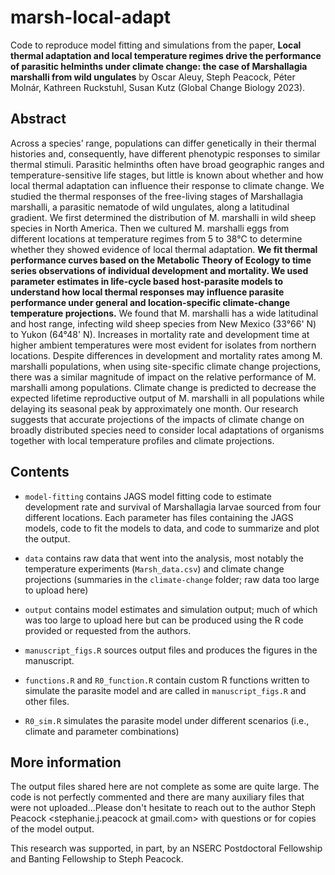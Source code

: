 # marsh-local-adapt

Code to reproduce model fitting and simulations from the paper, **Local thermal adaptation and local temperature regimes drive the performance of parasitic helminths under climate change: the case of Marshallagia marshalli from wild ungulates** by Oscar Aleuy, Steph Peacock, Péter Molnár, Kathreen Ruckstuhl, Susan Kutz (Global Change Biology 2023).

## Abstract

Across a species’ range, populations can differ genetically in their thermal histories and, consequently, have different phenotypic responses to similar thermal stimuli. Parasitic helminths often have broad geographic ranges and temperature-sensitive life stages, but little is known about whether and how local thermal adaptation can influence their response to climate change. We studied the thermal responses of the free-living stages of Marshallagia marshalli, a parasitic nematode of wild ungulates, along a latitudinal gradient. We first determined the distribution of M. marshalli in wild sheep species in North America. Then we cultured M. marshalli eggs from different locations at temperature regimes from 5 to 38°C to determine whether they showed evidence of local thermal adaptation. **We fit thermal performance curves based on the Metabolic Theory of Ecology to time series observations of individual development and mortality. We used parameter estimates in life-cycle based host-parasite models to understand how local thermal responses may influence parasite performance under general and location-specific climate-change temperature projections.** We found that M. marshalli has a wide latitudinal and host range, infecting wild sheep species from New Mexico (33°66' N) to Yukon (64°48' N). Increases in mortality rate and development time at higher ambient temperatures were most evident for isolates from northern locations. Despite differences in development and mortality rates among M. marshalli populations, when using site-specific climate change projections, there was a similar magnitude of impact on the relative performance of M. marshalli among populations. Climate change is predicted to decrease the expected lifetime reproductive output of M. marshalli in all populations while delaying its seasonal peak by approximately one month. Our research suggests that accurate projections of the impacts of climate change on broadly distributed species need to consider local adaptations of organisms together with local temperature profiles and climate projections.

## Contents

* `model-fitting` contains JAGS model fitting code to estimate development rate and survival of Marshallagia larvae sourced from four different locations. Each parameter has files containing the JAGS models, code to fit the models to data, and code to summarize and plot the output.

* `data` contains raw data that went into the analysis, most notably the temperature experiments (`Marsh_data.csv`) and climate change projections (summaries in the `climate-change` folder; raw data too large to upload here)

* `output` contains model estimates and simulation output; much of which was too large to upload here but can be produced using the R code provided or requested from the authors.

* `manuscript_figs.R` sources output files and produces the figures in the manuscript.

* `functions.R` and `R0_function.R` contain custom R functions written to simulate the parasite model and are called in `manuscript_figs.R` and other files.

* `R0_sim.R` simulates the parasite model under different scenarios (i.e., climate and parameter combinations)

## More information

The output files shared here are not complete as some are quite large. The code is not perfectly commented and there are many auxiliary files that were not uploaded...Please don't hesitate to reach out to the author Steph Peacock <stephanie.j.peacock at gmail.com> with questions or for copies of the model output.

This research was supported, in part, by an NSERC Postdoctoral Fellowship and Banting Fellowship to Steph Peacock.
